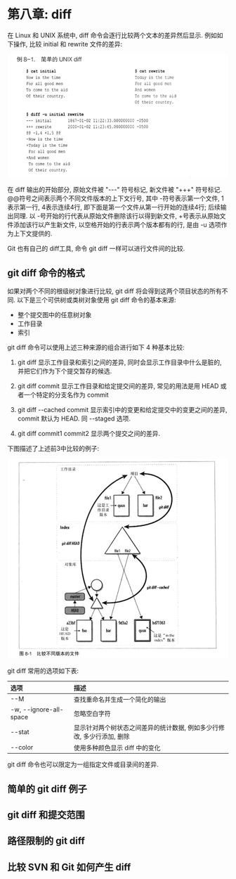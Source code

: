 # 第八章: diff #

在 Linux 和 UNIX 系统中, diff 命令会逐行比较两个文本的差异然后显示. 例如如下操作, 比较 initial 和 rewrite 文件的差异:

![图 diff](./images/image08-01.png)

在 diff 输出的开始部分, 原始文件被 "---" 符号标记, 新文件被 "+++" 符号标记.
@@符号之间表示两个不同文件版本的上下文行号, 其中 -符号表示第一个文件, 1表示第一行, 4表示连续4行, 即下面是第一个文件从第一行开始的连续4行; 后续输出同理.
以 -号开始的行代表从原始文件删除该行以得到新文件, +号表示从原始文件添加该行以产生新文件, 以空格开始的行表示两个版本都有的行, 是由 -u 选项作为上下文提供的.

Git 也有自己的 diff工具, 命令 git diff 一样可以进行文件间的比较.

## git diff 命令的格式 ##

如果对两个不同的根级树对象进行比较, git diff 将会得到这两个项目状态的所有不同. 以下是三个可供树或类树对象使用 git diff 命令的基本来源:

- 整个提交图中的任意树对象
- 工作目录
- 索引

git diff 命令可以使用上述三种来源的组合进行如下 4 种基本比较:

1. git diff
    显示工作目录和索引之间的差异, 同时会显示工作目录中什么是脏的, 并把它们作为下个提交暂存的候选.

2. git diff commit
    显示工作目录和给定提交间的差异, 常见的用法是用 HEAD 或者一个特定的分支名作为 commit

3. git diff --cached commit
    显示索引中的变更和给定提交中的变更之间的差异, commit 默认为 HEAD. 同 --staged 选项.
    
4. git diff commit1 commit2
    显示两个提交之间的差异.

下图描述了上述前3中比较的例子:

![图8-1 比较不同版本的文件](./images/image08-02.png)

git diff 常用的选项如下表:

| 选项 | 描述 |
|:--|:--|
| --M | 查找重命名并生成一个简化的输出 |
| -w, --ignore-all-space | 忽略空白字符 |
| --stat | 显示针对两个树状态之间差异的统计数据, 例如多少行修改, 多少行添加, 删除 |
| --color | 使用多种颜色显示 diff 中的变化 |

git diff 命令也可以限定为一组指定文件或目录间的差异.

## 简单的 git diff 例子 ##

## git diff 和提交范围 ##

## 路径限制的 git diff ##

## 比较 SVN 和 Git 如何产生 diff ##
